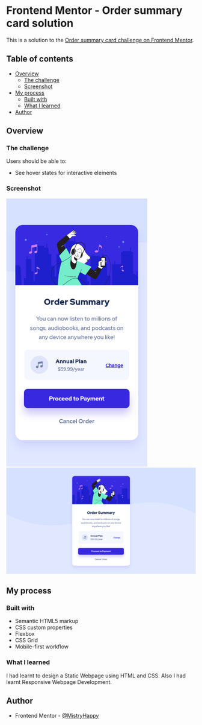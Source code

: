 # Frontend Mentor - Order summary card solution

This is a solution to the [Order summary card challenge on Frontend Mentor](https://www.frontendmentor.io/challenges/order-summary-component-QlPmajDUj). 


## Table of contents

- [Overview](#overview)
  - [The challenge](#the-challenge)
  - [Screenshot](#screenshot)
- [My process](#my-process)
  - [Built with](#built-with)
  - [What I learned](#what-i-learned)
- [Author](#author)


## Overview

### The challenge

Users should be able to:

- See hover states for interactive elements


### Screenshot

![Mobile Version](images/Readme/1.png)
![Desktop Version](images/Readme/2.png)


## My process

### Built with

- Semantic HTML5 markup
- CSS custom properties
- Flexbox
- CSS Grid
- Mobile-first workflow


### What I learned

I had learnt to design a Static Webpage using HTML and CSS.
Also I had learnt Responsive Webpage Development.

## Author

- Frontend Mentor - [@MistryHappy](https://www.frontendmentor.io/profile/MistryHappy)